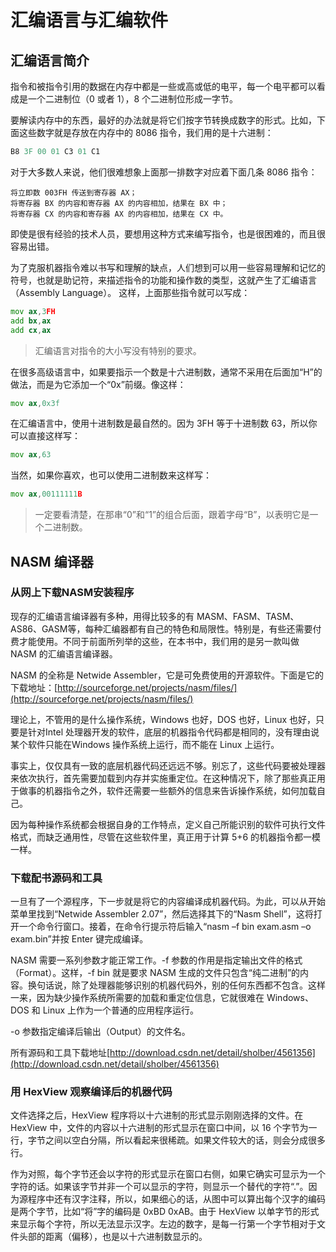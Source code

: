 # 汇编语言与汇编软件

## 汇编语言简介

指令和被指令引用的数据在内存中都是一些或高或低的电平，每一个电平都可以看成是一个二进制位（0 或者 1），8 个二进制位形成一字节。

要解读内存中的东西，最好的办法就是将它们按字节转换成数字的形式。比如，下面这些数字就是存放在内存中的 8086 指令，我们用的是十六进制：

```asm
B8 3F 00 01 C3 01 C1
```

对于大多数人来说，他们很难想象上面那一排数字对应着下面几条 8086 指令：
```
将立即数 003FH 传送到寄存器 AX；
将寄存器 BX 的内容和寄存器 AX 的内容相加，结果在 BX 中；
将寄存器 CX 的内容和寄存器 AX 的内容相加，结果在 CX 中。
```

即使是很有经验的技术人员，要想用这种方式来编写指令，也是很困难的，而且很容易出错。

为了克服机器指令难以书写和理解的缺点，人们想到可以用一些容易理解和记忆的符号，也就是助记符，来描述指令的功能和操作数的类型，这就产生了汇编语言（Assembly Language）。
这样，上面那些指令就可以写成：

```asm
mov ax,3FH
add bx,ax
add cx,ax
```

> 汇编语言对指令的大小写没有特别的要求。

在很多高级语言中，如果要指示一个数是十六进制数，通常不采用在后面加“H”的做法，而是为它添加一个“0x”前缀。像这样：
```asm
mov ax,0x3f
```

在汇编语言中，使用十进制数是最自然的。因为 3FH 等于十进制数 63，所以你可以直接这样写：
```asm
mov ax,63
```

当然，如果你喜欢，也可以使用二进制数来这样写：
```asm
mov ax,00111111B
```

> 一定要看清楚，在那串“0”和“1”的组合后面，跟着字母“B”，以表明它是一个二进制数。

## NASM 编译器

### 从网上下载NASM安装程序

现存的汇编语言编译器有多种，用得比较多的有 MASM、FASM、TASM、AS86、GASM等，每种汇编器都有自己的特色和局限性。特别是，有些还需要付费才能使用。不同于前面所列举的这些，在本书中，我们用的是另一款叫做 NASM 的汇编语言编译器。

NASM 的全称是 Netwide Assembler，它是可免费使用的开源软件。下面是它的下载地址：[http://sourceforge.net/projects/nasm/files/](http://sourceforge.net/projects/nasm/files/)

理论上，不管用的是什么操作系统，Windows 也好，DOS 也好，Linux 也好，只要是针对Intel 处理器开发的软件，底层的机器指令代码都是相同的，没有理由说某个软件只能在Windows 操作系统上运行，而不能在 Linux 上运行。

事实上，仅仅具有一致的底层机器代码还远远不够。别忘了，这些代码要被处理器来依次执行，首先需要加载到内存并实施重定位。在这种情况下，除了那些真正用于做事的机器指令之外，软件还需要一些额外的信息来告诉操作系统，如何加载自己。

因为每种操作系统都会根据自身的工作特点，定义自己所能识别的软件可执行文件格式，而缺乏通用性，尽管在这些软件里，真正用于计算 5+6 的机器指令都一模一样。

### 下载配书源码和工具

一旦有了一个源程序，下一步就是将它的内容编译成机器代码。为此，可以从开始菜单里找到“Netwide Assembler 2.07”，然后选择其下的“Nasm Shell”，这将打开一个命令行窗口。接着，在命令行提示符后输入“nasm –f bin exam.asm –o exam.bin”并按 Enter 键完成编译。

NASM 需要一系列参数才能正常工作。-f 参数的作用是指定输出文件的格式（Format）。这样，-f bin 就是要求 NASM 生成的文件只包含“纯二进制”的内容。换句话说，除了处理器能够识别的机器代码外，别的任何东西都不包含。这样一来，因为缺少操作系统所需要的加载和重定位信息，它就很难在 Windows、DOS 和 Linux 上作为一个普通的应用程序运行。

-o 参数指定编译后输出（Output）的文件名。

所有源码和工具下载地址[http://download.csdn.net/detail/sholber/4561356](http://download.csdn.net/detail/sholber/4561356)

### 用 HexView 观察编译后的机器代码

文件选择之后，HexView 程序将以十六进制的形式显示刚刚选择的文件。在 HexView 中，文件的内容以十六进制的形式显示在窗口中间，以 16 个字节为一行，字节之间以空白分隔，所以看起来很稀疏。如果文件较大的话，则会分成很多行。

作为对照，每个字节还会以字符的形式显示在窗口右侧，如果它确实可显示为一个字符的话。如果该字节并非一个可以显示的字符，则显示一个替代的字符“.”。因为源程序中还有汉字注释，所以，如果细心的话，从图中可以算出每个汉字的编码是两个字节，比如“将”字的编码是 0xBD 0xAB。由于 HexView 以单字节的形式来显示每个字符，所以无法显示汉字。左边的数字，是每一行第一个字节相对于文件头部的距离（偏移），也是以十六进制数显示的。
